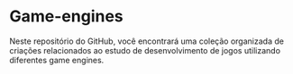 # Game-engines
Neste repositório do GitHub, você encontrará uma coleção organizada de criações relacionados ao estudo de desenvolvimento de jogos utilizando diferentes game engines.
